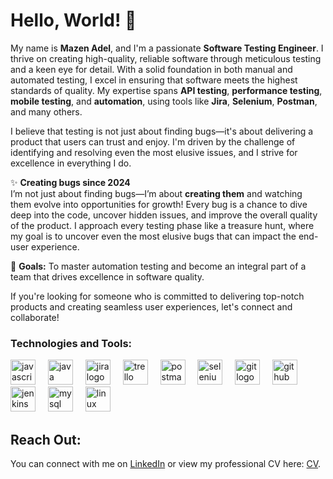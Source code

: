 # <h1>Hello, World! 👋</h1>

My name is **Mazen Adel**, and I'm a passionate **Software Testing Engineer**. I thrive on creating high-quality, reliable software through meticulous testing and a keen eye for detail. With a solid foundation in both manual and automated testing, I excel in ensuring that software meets the highest standards of quality. My expertise spans **API testing**, **performance testing**, **mobile testing**, and **automation**, using tools like **Jira**, **Selenium**, **Postman**, and many others.

I believe that testing is not just about finding bugs—it's about delivering a product that users can trust and enjoy. I'm driven by the challenge of identifying and resolving even the most elusive issues, and I strive for excellence in everything I do.

✨ **Creating bugs since 2024**  
I’m not just about finding bugs—I’m about **creating them** and watching them evolve into opportunities for growth! Every bug is a chance to dive deep into the code, uncover hidden issues, and improve the overall quality of the product. I approach every testing phase like a treasure hunt, where my goal is to uncover even the most elusive bugs that can impact the end-user experience.

🎯 **Goals:** To master automation testing and become an integral part of a team that drives excellence in software quality.

If you're looking for someone who is committed to delivering top-notch products and creating seamless user experiences, let's connect and collaborate!

### Technologies and Tools:

<div align="left">
  <img src="https://cdn.jsdelivr.net/gh/devicons/devicon/icons/javascript/javascript-original.svg" height="40" alt="javascript logo"  />
  <img width="12" />
  <img src="https://cdn.jsdelivr.net/gh/devicons/devicon/icons/java/java-original.svg" height="40" alt="java logo"  />
  <img width="12" />
  <img src="https://cdn.simpleicons.org/jira/0052CC" height="40" alt="jira logo"  />
  <img width="12" />
  <img src="https://cdn.simpleicons.org/trello/0052CC" height="40" alt="trello logo"  />
  <img width="12" />
  <img src="https://skillicons.dev/icons?i=postman" height="40" alt="postman logo"  />
  <img width="12" />
  <img src="https://skillicons.dev/icons?i=selenium" height="40" alt="selenium logo"  />
  <img width="12" />
  <img src="https://skillicons.dev/icons?i=git" height="40" alt="git logo"  />
  <img width="12" />
  <img src="https://skillicons.dev/icons?i=github" height="40" alt="github logo"  />
  <img width="12" />
  <img src="https://skillicons.dev/icons?i=jenkins" height="40" alt="jenkins logo"  />
  <img width="12" />
  <img src="https://cdn.simpleicons.org/mysql/4479A1" height="40" alt="mysql logo"  />
  <img width="12" />
  <img src="https://cdn.jsdelivr.net/gh/devicons/devicon/icons/linux/linux-original.svg" height="40" alt="linux logo"  />
</div>

## <h2>Reach Out:</h2>
You can connect with me on [LinkedIn](https://www.linkedin.com/in/mazenadel23/) or view my professional CV here: [CV](https://drive.google.com/file/d/13QTKbQDh0PsGMFPj_cy7qA-yGhbeuWSl/view).
